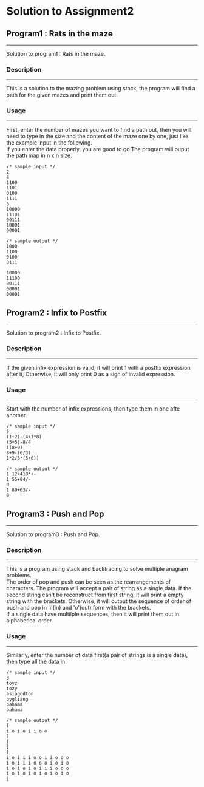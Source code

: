 # Solution to Assignment2
## Program1 : Rats in the maze
---
Solution to program1 : Rats in the maze.
### Description
---
This is a solution to the mazing problem using stack, the program will find a path for the given mazes and print them out.
### Usage
---
First, enter the number of mazes you want to find a path out, then you will need to type in the size and the content of the maze one by one, just like the example input in the following.  
If you enter the data properly, you are good to go.The program will ouput the path map in n x n size.
```
/* sample input */
2
4
1100
1101
0100
1111
5
10000
11101
00111
10001
00001

/* sample output */
1000 
1100 
0100 
0111

10000 
11100 
00111 
00001 
00001
```
## Program2 : Infix to Postfix
---
Solution to program2 : Infix to Postfix.
### Description
---
If the given infix expression is valid, it will print 1 with a postfix expression after it, Otherwise, it will only print 0 as a sign of invalid expression.
### Usage
---
Start with the number of infix expressions, then type them in one afte another.
```
/* sample input */
5
(1+2)-(4+1*8)
(5+5)-8/4
((8+9)
8+9-(6/3)
1*2/3*(5+6))

/* sample output */
1 12+418*+-
1 55+84/-
0
1 89+63/-
0
```
## Program3 : Push and Pop
---
Solution to program3 : Push and Pop.
### Description
---
This is a program using stack and backtracing to solve multiple anagram problems.  
The order of pop and push can be seen as the rearrangements of characters. The program will accept a pair of string as a single data. If the second string can't be reconstruct from first string, it will print a empty string with the brackets. Otherwise, it will output the sequence of order of push and pop in 'i'(in) and 'o'(out) form with the brackets.  
If a single data have multilple sequences, then it will print them out in alphabetical order.
### Usage
---
Similarly, enter the number of data first(a pair of strings is a single data), then type all the data in.
```
/* sample input */
3
toyz
tozy
asiagodton
bygliang
bahama
bahama

/* sample output */
[
i o i o i i o o
]
[
]
[
i o i i i o o i i o o o
i o i i i o o o i o i o
i o i o i o i i i o o o
i o i o i o i o i o i o
]
```
